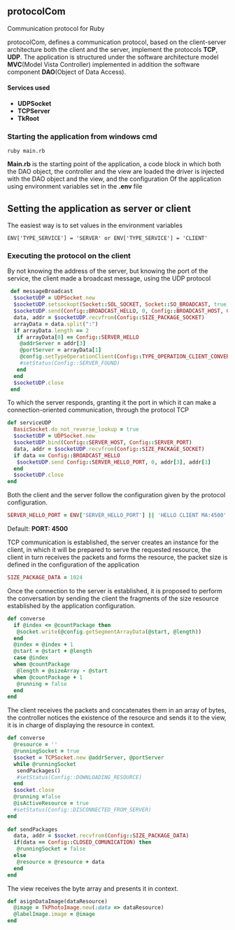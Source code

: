 ## protocolCom
Communication protocol for Ruby

protocolCom, defines a communication protocol, based on the client-server architecture
both the client and the server, implement the protocols **TCP**, **UDP**.
The application is structured under the software architecture model **MVC**(Model Vista Controller)
implemented in addition the software component **DAO**(Object of Data Access).

#### Services used
* **UDPSocket**
* **TCPServer**
* **TkRoot**

### Starting the application from windows cmd
`
ruby main.rb
`

**Main.rb** is the starting point of the application, a code block in which both the DAO object, the controller and the view are loaded
the driver is injected with the DAO object and the view, and the configuration Of the application using environment variables
set in the **.env** file

## Setting the application as server or client
The easiest way is to set values in the environment variables

`
ENV['TYPE_SERVICE'] = 'SERVER' or
ENV['TYPE_SERVICE'] = 'CLIENT'
`

### Executing the protocol on the client
By not knowing the address of the server, but knowing the port of the service, the client made a broadcast message, using the UDP protocol

``` ruby
 def messageBroadcast
  $socketUDP = UDPSocket.new
  $socketUDP.setsockopt(Socket::SOL_SOCKET, Socket::SO_BROADCAST, true)
  $socketUDP.send(Config::BROADCAST_HELLO, 0, Config::BROADCAST_HOST, Config::BROADCAST_PORT)
  data, addr = $socketUDP.recvfrom(Config::SIZE_PACKAGE_SOCKET)
  arrayData = data.split(":")
  if arrayData.length == 2
   if arrayData[0] == Config::SERVER_HELLO
    @addrServer = addr[3]
    @portServer = arrayData[1]
    @config.setTypeOperationClient(Config::TYPE_OPERATION_CLIENT_CONVERSATION)
    #setStatus(Config::SERVER_FOUND)
   end
  end
  $socketUDP.close
 end
```

To which the server responds, granting it the port in which it can make a connection-oriented communication, through the protocol TCP

``` ruby
def serviceUDP
  BasicSocket.do_not_reverse_lookup = true
  $socketUDP = UDPSocket.new
  $socketUDP.bind(Config::SERVER_HOST, Config::SERVER_PORT)
  data, addr = $socketUDP.recvfrom(Config::SIZE_PACKAGE_SOCKET)
  if data == Config::BROADCAST_HELLO
   $socketUDP.send Config::SERVER_HELLO_PORT, 0, addr[3], addr[1]
  end
  $socketUDP.close
end
```

Both the client and the server follow the configuration given by the protocol configuration.

``` ruby
SERVER_HELLO_PORT = ENV['SERVER_HELLO_PORT'] || 'HELLO CLIENT MA:4500'
```

Default: **PORT: 4500**

TCP communication is established, the server creates an instance for the client, in which it will be prepared to serve the requested resource, the client in turn receives the packets and forms the resource, the packet size is defined in the configuration of the application
``` ruby
SIZE_PACKAGE_DATA = 1024
```

Once the connection to the server is established, it is proposed to perform the conversation by sending the client the fragments of the size resource established by the application configuration.

``` ruby
def converse
  if @index <= @countPackage then
   @socket.write(@config.getSegmentArrayData(@start, @length))
  end
  @index = @index + 1
  @start = @start + @length
  case @index
  when @countPackage
   @length = @sizeArray - @start
  when @countPackage + 1
   @running = false
  end
end
```

The client receives the packets and concatenates them in an array of bytes, the controller notices the existence of the resource and sends it to the view, it is in charge of displaying the resource in context.

``` ruby
def converse
  @resource = ''
  @runningSocket = true
  $socket = TCPSocket.new @addrServer, @portServer
  while @runningSocket
   sendPackages()
   #setStatus(Config::DOWNLOADING_RESOURCE)
  end
  $socket.close
  @running =false
  @isActiveResource = true
  #setStatus(Config::DISCONNECTED_FROM_SERVER)
end
    
def sendPackages
  data, addr = $socket.recvfrom(Config::SIZE_PACKAGE_DATA)
  if(data == Config::CLOSED_COMUNICATION) then
   @runningSocket = false
  else
   @resource = @resource + data
  end
end
```

The view receives the byte array and presents it in context.

``` ruby
def asignDataImage(dataResource)
  @image = TkPhotoImage.new(:data => dataResource)
  @labelImage.image = @image
end
```
